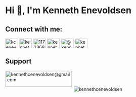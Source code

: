 # Hi 👋, I'm Kenneth Enevoldsen

## Connect with me:
<a href="https://twitter.com/kcenevoldsen" target="blank"><img align="center" src="https://cdn.jsdelivr.net/npm/simple-icons@3.0.1/icons/twitter.svg" alt="kcenevoldsen" height="30" width="40" /></a>
<a href="https://linkedin.com/in/kennethenevoldsen" target="blank"><img align="center" src="https://cdn.jsdelivr.net/npm/simple-icons@3.0.1/icons/linkedin.svg" alt="kennethenevoldsen" height="30" width="40" /></a>
<a href="https://stackoverflow.com/users/11723688" target="blank"><img align="center" src="https://cdn.jsdelivr.net/npm/simple-icons@3.0.1/icons/stackoverflow.svg" alt="11723688" height="30" width="40" /></a>
<a href="https://kaggle.com/kenneth enevoldsen" target="blank"><img align="center" src="https://cdn.jsdelivr.net/npm/simple-icons@3.0.1/icons/kaggle.svg" alt="kenneth enevoldsen" height="30" width="40" /></a>
<a href="https://medium.com/@kennethenevoldsen" target="blank"><img align="center" src="https://cdn.jsdelivr.net/npm/simple-icons@3.0.1/icons/medium.svg" alt="@kennethenevoldsen" height="30" width="40" /></a>
<a href="https://www.youtube.com/c/kenneth enevoldsen" target="blank"><img align="center" src="https://cdn.jsdelivr.net/npm/simple-icons@3.0.1/icons/youtube.svg" alt="kenneth enevoldsen" height="30" width="40" /></a>
</p>


## Support
<p><a href="https://www.buymeacoffee.com/kennethcenevoldsen@gmail.com"> <img align="left" src="https://cdn.buymeacoffee.com/buttons/v2/default-yellow.png" height="50" width="210" alt="kennethcenevoldsen@gmail.com" /></a></p><br><br>



<p>&nbsp;<img align="center" src="https://github-readme-stats.vercel.app/api?username=kennethenevoldsen&show_icons=true&locale=en" alt="kennethcenevoldsen" /></p>
